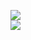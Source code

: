 [![](https://img.shields.io/badge/Made%20With-Github%20Spray-lightgrey.svg?style=for-the-badge&logo=github)](https://github.com/Annihil/github-spray#13270)  
[![](https://i.imgur.com/2DrTn0Z.gif)](https://github.com/Annihil/github-spray)